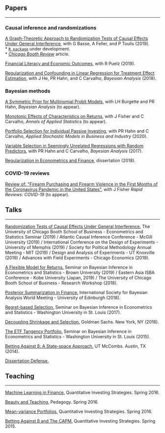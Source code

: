 ## Papers
<hr>

### Causal inference and randomizations

[A Graph-Theoretic Approach to Randomization Tests of Causal Effects Under General Interference](https://arxiv.org/pdf/1910.10862.pdf), with G Basse, A Feller, and P Toulis (2019).<br />    * [``R package``](https://github.com/dpuelz/CliqueRT/blob/master/README.md) under development.  <br />    * [_Chicago Booth Review_](https://review.chicagobooth.edu/strategy/2020/article/how-improve-randomized-trials) article. 

[Financial Literacy and Economic Outcomes](), with R Puelz (2019).

[Regularization and Confounding in Linear Regression for Treatment Effect Estimation](https://projecteuclid.org/euclid.ba/1484103680), with J He, PR Hahn, and C Carvalho, _Bayesian Analysis_ (2018).

### Bayesian methods

[A Symmetric Prior for Multinomial Probit Models](https://arxiv.org/abs/1912.10334), with LH Burgette and PR Hahn, _Bayesian Analysis_ (to appear).
<!-- <br />    * [``R package``](https://github.com/dpuelz/sMNP/blob/master/README.md) under development. -->


[Monotonic Effects of Characteristics on Returns](https://papers.ssrn.com/sol3/papers.cfm?abstract_id=3212934), with J Fisher and C Carvalho, _Annals of Applied Statistics_ (to appear).

[Portfolio Selection for Individual Passive Investing](https://papers.ssrn.com/sol3/papers.cfm?abstract_id=2995484), with PR Hahn and C Carvalho, _Applied Stochastic Models in Business and Industry_ (2020).

[Variable Selection in Seemingly Unrelated Regressions with Random Predictors](https://projecteuclid.org/euclid.ba/1488855633#abstract), with PR Hahn and C Carvalho, _Bayesian Analysis_ (2017).

[Regularization in Econometrics and Finance](https://repositories.lib.utexas.edu/bitstream/handle/2152/65998/PUELZ-DISSERTATION-2018.pdf), dissertation (2018).

### COVID-19 reviews

[Review of: "Firearm Purchasing and Firearm Violence in the First Months of the Coronavirus Pandemic in the United States"](covid19_rapidreview.pdf), with J Fisher _Rapid Reviews: COVID-19_ (to appear).

## Talks
<hr>

[Randomization Tests of Causal Effects Under General Interference.](lunch_seminar.pdf) The University of Chicago Booth School of Business - Econometrics and Statistics Seminar (2019) / Atlantic Causal Inference Conference - McGill University (2019) /  International Conference on the Design of Experiments - University of Memphis (2019) / Society for Political Methodology Annual Meeting - MIT (2019) / Design and Analysis of Experiments - UT Knoxville (2019) / Advances with Field Experiments - Chicago Economics (2019).

[A Flexible Model for Returns.](RPWorkshop.pdf) Seminar on Bayesian Inference in Econometrics and Statistics - Brown University (2019) / Eastern Asia ISBA Conference - Kobe University (Japan, 2019) / The University of Chicago Booth School of Business - Research Workshop (2018).  

[Posterior Summarization in Finance.](ISBA2018.pdf) International Society for Bayesian Analysis World Meeting - University of Edinburgh (2018).

[Regret-based Selection.](SBIES2017.pdf) Seminar on Bayesian Inference in Econometrics and Statistics - Washington University in St. Louis (2017).

[Decoupling Shrinkage and Selection.](GSFeb2016.pdf) Goldman Sachs. New York, NY (2016).

[The ETF Tangency Portfolio.](SBIESPresentation.pdf) Seminar on Bayesian Inference in Econometrics and Statistics - Washington University in St. Louis (2015).

[Betting Against β: A State-space Approach.](TimeSeriesBABPresentation.pdf) UT McCombs. Austin, TX (2014).

[Dissertation Defense.](defense.pdf)


## Teaching
<hr>

[Machine Learning in Finance.](MLLecture.pdf) Quantitative Investing Strategies. Spring 2016.

[Beauty and Teaching.](BeautyandTeaching.pdf) Pedagogy. Spring 2016.

[Mean-variance Portfolios.](DavidZackQuantPortfolio.pdf) Quantitative Investing Strategies. Spring 2016.

[Betting Against β and The CAPM.](InvestmentStrategiesBABlecture.pdf) Quantitative Investing Strategies. Spring 2015.

